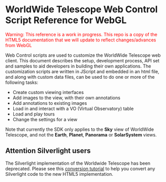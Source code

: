 # WorldWide Telescope Web Control Script Reference for WebGL

<span style="color:red">Warning: This reference is a work in progress. This repo is a copy of the HTML5 documentation that we will update to reflect changes/advances from WebGL</span>

Web Control scripts are used to customize the WorldWide Telescope web client. This document describes the setup, development process, API set and samples to aid developers in building their own applications. The customization scripts are written in JScript and embedded in an html file, and along with custom data files, can be used to do one or more of the following tasks:

*   Create custom viewing interfaces
*   Add images to the view, with their own annotations
*   Add annotations to existing images
*   Load in and interact with a VO (Virtual Observatory) table
*   Load and play tours
*   Change the settings for a view

Note that currently the SDK only applies to the **Sky** view of WorldWide Telescope, and not the **Earth**, **Planet**, **Panorama** or **SolarSystem** views.

## Attention Silverlight users

The Silverlight implementation of the Worldwide Telescope has been deprecated.
Please see this [conversion tutorial](../docs/conversionTutorial.htm) to help you convert any Silverlight code to the new HTML5 implementation.
